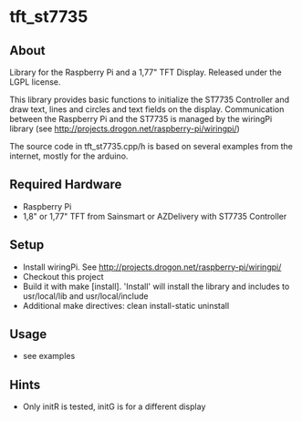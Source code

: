 # tft_st7735

## About
Library for the Raspberry Pi and a 1,77" TFT Display.
Released under the LGPL license.

This library provides basic functions to initialize the ST7735 Controller and draw text, lines and circles
and text fields on the display. Communication between the Raspberry Pi and the ST7735 is managed by the
wiringPi library (see http://projects.drogon.net/raspberry-pi/wiringpi/)

The source code in tft_st7735.cpp/h is based on several examples from the internet, mostly for the arduino.

## Required Hardware
* Raspberry Pi
* 1,8" or 1,77" TFT from Sainsmart or AZDelivery with ST7735 Controller

## Setup
* Install wiringPi. See http://projects.drogon.net/raspberry-pi/wiringpi/
* Checkout this project
* Build it with make [install]. 'Install' will install the library and includes to usr/local/lib and usr/local/include
* Additional make directives: clean install-static uninstall

## Usage
*  see examples

## Hints
* Only initR is tested, initG is for a different display
